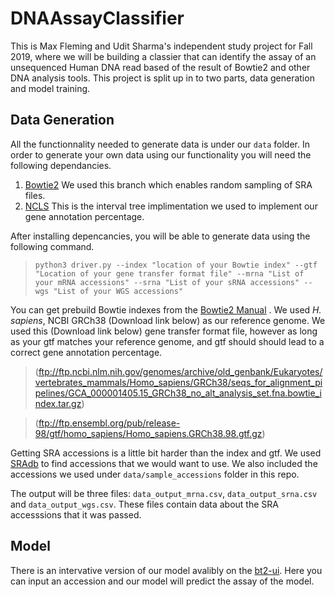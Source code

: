 # DNAAssayClassifier
This is Max Fleming and Udit Sharma's independent study project for Fall 2019, where we will be building a classier that can identify the assay of an unsequenced Human DNA read based of the result of Bowtie2 and other DNA analysis tools. This project is split up in to two parts, data generation and model training.

## Data Generation
All the functionnality needed to generate data is under our `data` folder. 
In order to generate your own data using our functionality you will need the following dependancies.

1. [Bowtie2](https://github.com/BenLangmead/bowtie2/tree/bt2_cxx11) We used this branch which enables random sampling of SRA files. 
2. [NCLS](https://github.com/biocore-ntnu/ncls) This is the interval tree implimentation we used to implement our gene annotation percentage.

After installing depencancies, you will be able to generate data using the following command.
 
>`python3 driver.py --index "location of your Bowtie index" --gtf "Location of your gene transfer format file" --mrna "List of your mRNA accessions" --srna "List of your sRNA accessions" --wgs "List of your WGS accessions"`

You can get prebuild Bowtie indexes from the [Bowtie2 Manual](http://bowtie-bio.sourceforge.net/bowtie2/manual.shtml) . We used *H. sapiens*, NCBI GRCh38 (Download link below) as our reference genome. We used this (Download link below) gene transfer format file, however as long as your gtf matches your reference genome, and gtf should should lead to a correct gene annotation percentage. 

>(ftp://ftp.ncbi.nlm.nih.gov/genomes/archive/old_genbank/Eukaryotes/vertebrates_mammals/Homo_sapiens/GRCh38/seqs_for_alignment_pipelines/GCA_000001405.15_GRCh38_no_alt_analysis_set.fna.bowtie_index.tar.gz)

>(ftp://ftp.ensembl.org/pub/release-98/gtf/homo_sapiens/Homo_sapiens.GRCh38.98.gtf.gz)

Getting SRA accessions is a little bit harder than the index and gtf. We used [SRAdb](https://bioconductor.org/packages/release/bioc/html/SRAdb.html)
 to find accessions that we would want to use. We also included the accessions we used under `data/sample_accessions` folder in this repo. 

The output will be three files: `data_output_mrna.csv`, `data_output_srna.csv` and `data_output_wgs.csv`. These files contain data about the SRA accesssions that it was passed. 

## Model 

There is an intervative version of our model avalibly on the [bt2-ui](http://bit.ly/bt2ui-beta). Here you can input an accession and our model will predict the assay of the model. 
